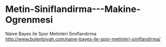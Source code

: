 # Metin-Siniflandirma---Makine-Ogrenmesi
Naive Bayes ile Spor Metinleri Sınıflandırma
http://www.bulentsiyah.com/naive-bayes-ile-spor-metinleri-siniflandirma/
